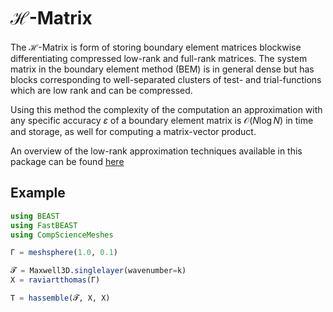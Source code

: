 # $\mathcal{H}$-Matrix

The $\mathcal{H}$-Matrix is form of storing boundary element matrices blockwise differentiating compressed low-rank and full-rank matrices.
The system matrix in the boundary element method (BEM) is in general dense but has blocks corresponding to well-separated clusters of test- and trial-functions which are low rank and can be compressed. 
 
Using this method the complexity of the computation an approximation with any specific accuracy $\varepsilon$ of a boundary element matrix is $\mathcal{O} (N\log N)$ in time and storage, as well for computing a matrix-vector product.

An overview of the low-rank approximation techniques available in this package can be found [here]()

## Example

```julia
using BEAST
using FastBEAST
using CompScienceMeshes

Γ = meshsphere(1.0, 0.1)

𝓣 = Maxwell3D.singlelayer(wavenumber=k)
X = raviartthomas(Γ)

T = hassemble(𝓣, X, X)
```